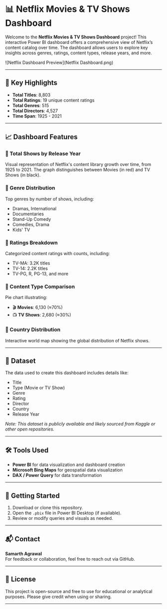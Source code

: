 # 📊 Netflix Movies & TV Shows Dashboard

Welcome to the **Netflix Movies & TV Shows Dashboard** project! This interactive Power BI dashboard offers a comprehensive view of Netflix’s content catalog over time. The dashboard allows users to explore key insights across genres, ratings, content types, release years, and more.

![Netflix Dashboard Preview](Netflix Dashboard.png)

---

## 📌 Key Highlights

- **Total Titles**: 8,803
- **Total Ratings**: 19 unique content ratings
- **Total Genres**: 515
- **Total Directors**: 4,527
- **Time Span**: 1925 - 2021

---

## 📈 Dashboard Features

### 🔹 Total Shows by Release Year
Visual representation of Netflix's content library growth over time, from 1925 to 2021. The graph distinguishes between Movies (in red) and TV Shows (in black).

### 🔹 Genre Distribution
Top genres by number of shows, including:
- Dramas, International
- Documentaries
- Stand-Up Comedy
- Comedies, Drama
- Kids' TV

### 🔹 Ratings Breakdown
Categorized content ratings with counts, including:
- TV-MA: 3.2K titles
- TV-14: 2.2K titles
- TV-PG, R, PG-13, and more

### 🔹 Content Type Comparison
Pie chart illustrating:
- 🎬 **Movies**: 6,130 (≈70%)
- 📺 **TV Shows**: 2,680 (≈30%)

### 🔹 Country Distribution
Interactive world map showing the global distribution of Netflix shows.

---

## 📂 Dataset

The data used to create this dashboard includes details like:
- Title
- Type (Movie or TV Show)
- Genre
- Rating
- Director
- Country
- Release Year

*Note: This dataset is publicly available and likely sourced from Kaggle or other open repositories.*

---

## 🛠 Tools Used

- **Power BI** for data visualization and dashboard creation
- **Microsoft Bing Maps** for geospatial data visualization
- **DAX / Power Query** for data transformation

---

## 🚀 Getting Started

1. Download or clone this repository.
2. Open the `.pbix` file in Power BI Desktop (if available).
3. Review or modify queries and visuals as needed.

---

## 📬 Contact

**Samarth Agrawal**  
For feedback or collaboration, feel free to reach out via GitHub.

---

## 📝 License

This project is open-source and free to use for educational or analytical purposes. Please give credit when using or sharing.

---

